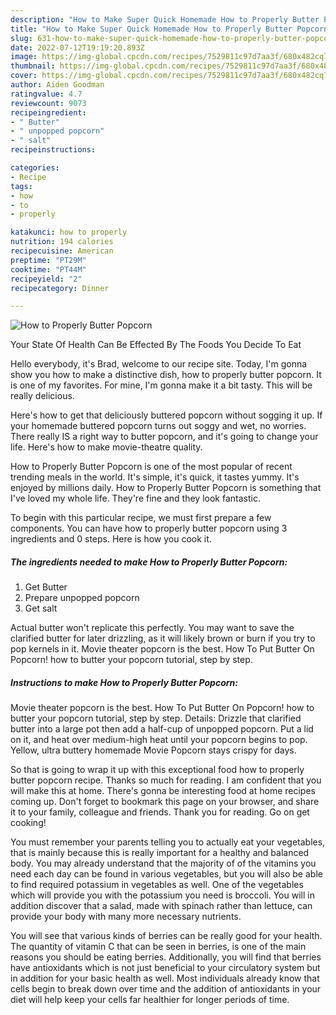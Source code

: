 ```yaml
---
description: "How to Make Super Quick Homemade How to Properly Butter Popcorn"
title: "How to Make Super Quick Homemade How to Properly Butter Popcorn"
slug: 631-how-to-make-super-quick-homemade-how-to-properly-butter-popcorn
date: 2022-07-12T19:19:20.893Z
image: https://img-global.cpcdn.com/recipes/7529811c97d7aa3f/680x482cq70/how-to-properly-butter-popcorn-recipe-main-photo.jpg
thumbnail: https://img-global.cpcdn.com/recipes/7529811c97d7aa3f/680x482cq70/how-to-properly-butter-popcorn-recipe-main-photo.jpg
cover: https://img-global.cpcdn.com/recipes/7529811c97d7aa3f/680x482cq70/how-to-properly-butter-popcorn-recipe-main-photo.jpg
author: Aiden Goodman
ratingvalue: 4.7
reviewcount: 9073
recipeingredient:
- " Butter"
- " unpopped popcorn"
- " salt"
recipeinstructions:

categories:
- Recipe
tags:
- how
- to
- properly

katakunci: how to properly 
nutrition: 194 calories
recipecuisine: American
preptime: "PT29M"
cooktime: "PT44M"
recipeyield: "2"
recipecategory: Dinner

---
```



![How to Properly Butter Popcorn](https://img-global.cpcdn.com/recipes/7529811c97d7aa3f/680x482cq70/how-to-properly-butter-popcorn-recipe-main-photo.jpg)

Your State Of Health Can Be Effected By The Foods You Decide To Eat

Hello everybody, it's Brad, welcome to our recipe site. Today, I'm gonna show you how to make a distinctive dish, how to properly butter popcorn. It is one of my favorites. For mine, I'm gonna make it a bit tasty. This will be really delicious.

Here&#39;s how to get that deliciously buttered popcorn without sogging it up. If your homemade buttered popcorn turns out soggy and wet, no worries. There really IS a right way to butter popcorn, and it&#39;s going to change your life. Here&#39;s how to make movie-theatre quality.

How to Properly Butter Popcorn is one of the most popular of recent trending meals in the world. It's simple, it's quick, it tastes yummy. It's enjoyed by millions daily. How to Properly Butter Popcorn is something that I've loved my whole life. They're fine and they look fantastic.


To begin with this particular recipe, we must first prepare a few components. You can have how to properly butter popcorn using 3 ingredients and 0 steps. Here is how you cook it.

<!--inarticleads1-->

##### The ingredients needed to make How to Properly Butter Popcorn:

1. Get  Butter
1. Prepare  unpopped popcorn
1. Get  salt


Actual butter won&#39;t replicate this perfectly. You may want to save the clarified butter for later drizzling, as it will likely brown or burn if you try to pop kernels in it. Movie theater popcorn is the best. How To Put Butter On Popcorn! how to butter your popcorn tutorial, step by step. 

<!--inarticleads2-->

##### Instructions to make How to Properly Butter Popcorn:



Movie theater popcorn is the best. How To Put Butter On Popcorn! how to butter your popcorn tutorial, step by step. Details: Drizzle that clarified butter into a large pot then add a half-cup of unpopped popcorn. Put a lid on it, and heat over medium-high heat until your popcorn begins to pop. Yellow, ultra buttery homemade Movie Popcorn stays crispy for days. 

So that is going to wrap it up with this exceptional food how to properly butter popcorn recipe. Thanks so much for reading. I am confident that you will make this at home. There's gonna be interesting food at home recipes coming up. Don't forget to bookmark this page on your browser, and share it to your family, colleague and friends. Thank you for reading. Go on get cooking!

You must remember your parents telling you to actually eat your vegetables, that is mainly because this is really important for a healthy and balanced body. You may already understand that the majority of of the vitamins you need each day can be found in various vegetables, but you will also be able to find required potassium in vegetables as well. One of the vegetables which will provide you with the potassium you need is broccoli. You will in addition discover that a salad, made with spinach rather than lettuce, can provide your body with many more necessary nutrients.

You will see that various kinds of berries can be really good for your health. The quantity of vitamin C that can be seen in berries, is one of the main reasons you should be eating berries. Additionally, you will find that berries have antioxidants which is not just beneficial to your circulatory system but in addition for your basic health as well. Most individuals already know that cells begin to break down over time and the addition of antioxidants in your diet will help keep your cells far healthier for longer periods of time.
